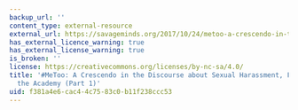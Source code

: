 ```yaml
---
backup_url: ''
content_type: external-resource
external_url: https://savageminds.org/2017/10/24/metoo-a-crescendo-in-the-discourse-about-sexual-harassment-fieldwork-and-the-academy-part-1/
has_external_licence_warning: true
has_external_license_warning: true
is_broken: ''
license: https://creativecommons.org/licenses/by-nc-sa/4.0/
title: '#MeToo: A Crescendo in the Discourse about Sexual Harassment, Fieldwork, and
  the Academy (Part 1)'
uid: f381a4e6-cac4-4c75-83c0-b11f238ccc53
---
```

